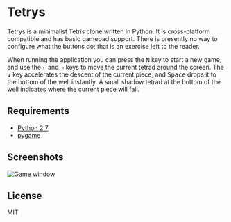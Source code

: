 # Tetrys #

Tetrys is a minimalist Tetris clone written in Python. It is cross-platform compatible and has basic gamepad support.
There is presently no way to configure what the buttons do; that is an exercise left to the reader.

When running the application you can press the <kbd>N</kbd> key to start a new game, and use the <kbd>&larr;</kbd> and
<kbd>&rarr;</kbd> keys to move the current tetrad around the screen. The <kbd>&darr;</kbd> key accelerates the descent
of the current piece, and <kbd>Space</kbd> drops it to the bottom of the well instantly. A small shadow tetrad at the
bottom of the well indicates where the current piece will fall.

## Requirements ##

*   [Python 2.7](http://www.python.org/download/releases/2.7/)
*   [pygame](http://www.pygame.org/)

## Screenshots ##

[![Game window](https://foosoft.net/projects/tetrys/img/tetrys-thumb.png)](https://foosoft.net/projects/tetrys/img/tetrys.png)

## License ##

MIT
